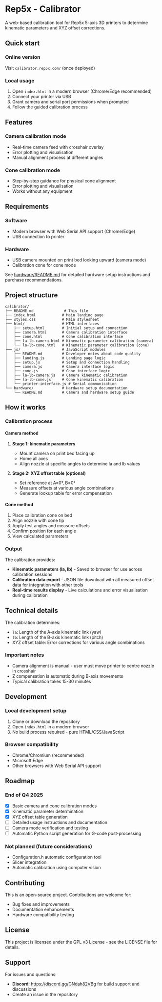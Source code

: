 # Rep5x - Calibrator

A web-based calibration tool for Rep5x 5-axis 3D printers to determine kinematic parameters and XYZ offset corrections.

## Quick start

### Online version
Visit `calibrator.rep5x.com/` (once deployed)

### Local usage
1. Open `index.html` in a modern browser (Chrome/Edge recommended)
2. Connect your printer via USB
3. Grant camera and serial port permissions when prompted
4. Follow the guided calibration process

## Features

### Camera calibration mode
- Real-time camera feed with crosshair overlay
- Error plotting and visualisation
- Manual alignment process at different angles

### Cone calibration mode
- Step-by-step guidance for physical cone alignment
- Error plotting and visualisation
- Works without any equipment

## Requirements

### Software
- Modern browser with Web Serial API support (Chrome/Edge)
- USB connection to printer

### Hardware
- USB camera mounted on print bed looking upward (camera mode)
- Calibration cone for cone mode

See [hardware/README.md](hardware/README.md) for detailed hardware setup instructions and purchase recommendations.

## Project structure

```
calibrator/
├── README.md              # This file
├── index.html            # Main landing page
├── styles.css            # Main stylesheet
├── html/                 # HTML interfaces
│   ├── setup.html        # Initial setup and connection
│   ├── camera.html       # Camera calibration interface
│   ├── cone.html         # Cone calibration interface  
│   ├── la-lb-camera.html # Kinematic parameter calibration (camera)
│   └── la-lb-cone.html   # Kinematic parameter calibration (cone)
├── js/                   # JavaScript modules
│   ├── README.md         # Developer notes about code quality
│   ├── landing.js        # Landing page logic
│   ├── setup.js          # Setup and connection handling
│   ├── camera.js         # Camera interface logic
│   ├── cone.js           # Cone interface logic
│   ├── la-lb-camera.js   # Camera kinematic calibration
│   ├── la-lb-cone.js     # Cone kinematic calibration
│   └── printer-interface.js # Serial communication
└── hardware/             # Hardware setup documentation
    └── README.md         # Camera and hardware setup guide
```

## How it works

### Calibration process

#### Camera method
1. **Stage 1: kinematic parameters**
   - Mount camera on print bed facing up
   - Home all axes
   - Align nozzle at specific angles to determine la and lb values

2. **Stage 2: XYZ offset table (optional)**
   - Set reference at A=0°, B=0°
   - Measure offsets at various angle combinations
   - Generate lookup table for error compensation

#### Cone method
1. Place calibration cone on bed
2. Align nozzle with cone tip
3. Apply test angles and measure offsets
4. Confirm position for each angle
5. View calculated parameters

### Output

The calibration provides:

- **Kinematic parameters (la, lb)** - Saved to browser for use across calibration sessions
- **Calibration data export** - JSON file download with all measured offset data for integration with other tools
- **Real-time results display** - Live calculations and error visualisation during calibration

## Technical details

The calibration determines:
- `la`: Length of the A-axis kinematic link (yaw)
- `lb`: Length of the B-axis kinematic link (pitch)  
- XYZ offset table: Error corrections for various angle combinations

### Important notes
- Camera alignment is manual - user must move printer to centre nozzle in crosshair
- Z compensation is automatic during B-axis movements
- Typical calibration takes 15-30 minutes

## Development

### Local development setup
1. Clone or download the repository
2. Open `index.html` in a modern browser
3. No build process required - pure HTML/CSS/JavaScript

### Browser compatibility
- Chrome/Chromium (recommended)
- Microsoft Edge
- Other browsers with Web Serial API support

## Roadmap

### End of Q4 2025
- [x] Basic camera and cone calibration modes
- [x] Kinematic parameter determination
- [x] XYZ offset table generation
- [ ] Detailed usage instructions and documentation
- [ ] Camera mode verification and testing
- [ ] Automatic Python script generation for G-code post-processing

### Not planned (future considerations)
- Configuration.h automatic configuration tool
- Slicer integration
- Automatic calibration using computer vision

## Contributing

This is an open-source project. Contributions are welcome for:
- Bug fixes and improvements
- Documentation enhancements
- Hardware compatibility testing

## License

This project is licensed under the GPL v3 License - see the LICENSE file for details.

## Support

For issues and questions:
- **Discord**: https://discord.gg/GNdah82VBg for build support and discussions
- Create an issue in the repository